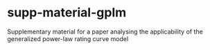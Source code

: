 # supp-material-gplm
Supplementary material for a paper analysing the applicability of the generalized power-law rating curve model
